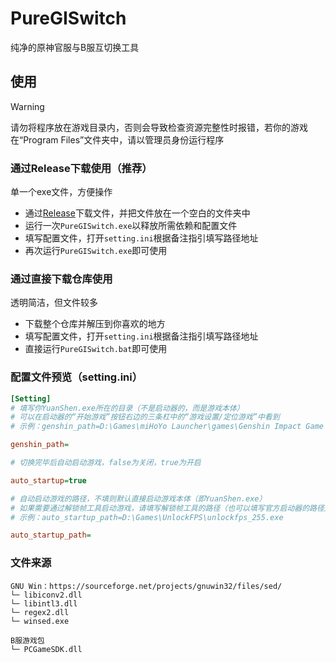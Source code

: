 # PureGISwitch
纯净的原神官服与B服互切换工具

## 使用
> [!WARNING]
> 请勿将程序放在游戏目录内，否则会导致检查资源完整性时报错，若你的游戏在“Program Files”文件夹中，请以管理员身份运行程序

### 通过Release下载使用（推荐）
单一个exe文件，方便操作
- 通过[Release](https://github.com/foxhui/PureGISwitch/releases)下载文件，并把文件放在一个空白的文件夹中
- 运行一次`PureGISwitch.exe`以释放所需依赖和配置文件
- 填写配置文件，打开`setting.ini`根据备注指引填写路径地址
- 再次运行`PureGISwitch.exe`即可使用
### 通过直接下载仓库使用
透明简洁，但文件较多
- 下载整个仓库并解压到你喜欢的地方
- 填写配置文件，打开`setting.ini`根据备注指引填写路径地址
- 直接运行`PureGISwitch.bat`即可使用

### 配置文件预览（setting.ini）
```ini
[Setting]
# 填写你YuanShen.exe所在的目录（不是启动器的，而是游戏本体）
# 可以在启动器的“开始游戏”按钮右边的三条杠中的“游戏设置/定位游戏”中看到
# 示例：genshin_path=D:\Games\miHoYo Launcher\games\Genshin Impact Game

genshin_path=

# 切换完毕后自动启动游戏，false为关闭，true为开启

auto_startup=true

# 自动启动游戏的路径，不填则默认直接启动游戏本体（即YuanShen.exe）
# 如果需要通过解锁帧工具启动游戏，请填写解锁帧工具的路径（也可以填写官方启动器的路径）
# 示例：auto_startup_path=D:\Games\UnlockFPS\unlockfps_255.exe

auto_startup_path=

```

### 文件来源
```
GNU Win：https://sourceforge.net/projects/gnuwin32/files/sed/
└─ libiconv2.dll
└─ libintl3.dll
└─ regex2.dll
└─ winsed.exe

B服游戏包
└─ PCGameSDK.dll
```
